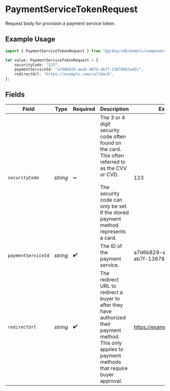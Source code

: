 # PaymentServiceTokenRequest

Request body for provision a payment service token.

## Example Usage

```typescript
import { PaymentServiceTokenRequest } from "@gr4vy/sdk/models/components";

let value: PaymentServiceTokenRequest = {
    securityCode: "123",
    paymentServiceId: "a7d6b829-aea5-407d-ab7f-138784b5ad2c",
    redirectUrl: "https://example.com/callback",
};
```

## Fields

| Field                                                                                                                                                                                | Type                                                                                                                                                                                 | Required                                                                                                                                                                             | Description                                                                                                                                                                          | Example                                                                                                                                                                              |
| ------------------------------------------------------------------------------------------------------------------------------------------------------------------------------------ | ------------------------------------------------------------------------------------------------------------------------------------------------------------------------------------ | ------------------------------------------------------------------------------------------------------------------------------------------------------------------------------------ | ------------------------------------------------------------------------------------------------------------------------------------------------------------------------------------ | ------------------------------------------------------------------------------------------------------------------------------------------------------------------------------------ |
| `securityCode`                                                                                                                                                                       | *string*                                                                                                                                                                             | :heavy_minus_sign:                                                                                                                                                                   | The 3 or 4 digit security code often found on the card. This often<br/>referred to as the CVV or CVD.<br/><br/>The security code can only be set if the stored payment method<br/>represents a card. | 123                                                                                                                                                                                  |
| `paymentServiceId`                                                                                                                                                                   | *string*                                                                                                                                                                             | :heavy_check_mark:                                                                                                                                                                   | The ID of the payment service.                                                                                                                                                       | a7d6b829-aea5-407d-ab7f-138784b5ad2c                                                                                                                                                 |
| `redirectUrl`                                                                                                                                                                        | *string*                                                                                                                                                                             | :heavy_check_mark:                                                                                                                                                                   | The redirect URL to redirect a buyer to after they have authorized their<br/>payment method. This only applies to payment methods that require buyer approval.                       | https://example.com/callback                                                                                                                                                         |